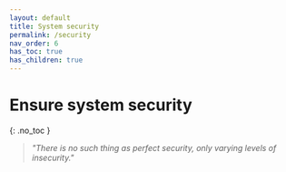 ```yaml
---
layout: default
title: System security
permalink: /security
nav_order: 6
has_toc: true
has_children: true
---
```


# Ensure system security
{: .no_toc }

<div class="info" markdown="1">

> _"There is no such thing as perfect security, only varying levels of insecurity."_

</div>